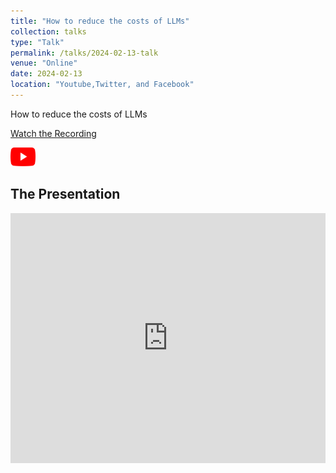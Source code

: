 ```yaml
---
title: "How to reduce the costs of LLMs"
collection: talks
type: "Talk"
permalink: /talks/2024-02-13-talk
venue: "Online"
date: 2024-02-13
location: "Youtube,Twitter, and Facebook"
---
```


How to reduce the costs of LLMs


[Watch the Recording](https://www.youtube.com/live/7FhtfagJdCo?si=1MAgHZ7r1vX2-F1L)

<a href="https://www.youtube.com/live/7FhtfagJdCo?si=1MAgHZ7r1vX2-F1L">
  <img src="https://raw.githubusercontent.com/Ruqyai/ruqyai.github.io/main/images/youtube.png" alt="YouTube" style="width: 40px; height: 30px;">
</a>

## The Presentation

<iframe src="https://docs.google.com/presentation/d/e/2PACX-1vRDq-Yxg-Ce9t6c4txCcm5Q-EXBhNf7mEyXla0-DRiRt7ivoOo2FexTwzsSGehUnlnT98gcSZAPgz10/embed?start=false&loop=false&delayms=3000" frameborder="0" width="100%" height="400px" allowfullscreen="true" mozallowfullscreen="true" webkitallowfullscreen="true"></iframe>